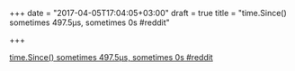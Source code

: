 +++
date = "2017-04-05T17:04:05+03:00"
draft = true
title = "time.Since() sometimes 497.5µs, sometimes 0s  #reddit"

+++

<p><a href="https://t.co/fxGoChz6G6µs_sometimes_0s/">time.Since() sometimes 497.5µs, sometimes 0s  #reddit</a></p>